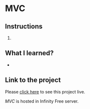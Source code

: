 # MVC

## Instructions
1. 
 
## What I learned?
- 

## Link to the project
Please [click here](http://foc-dwes.epizy.com/dwes/05/index.php) to see this project live.

*MVC* is hosted in Infinity Free server.
